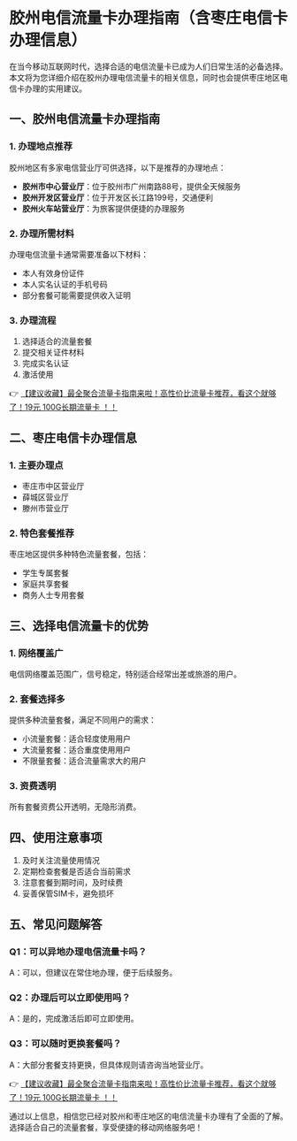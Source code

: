 # 胶州电信流量卡办理指南（含枣庄电信卡办理信息）

在当今移动互联网时代，选择合适的电信流量卡已成为人们日常生活的必备选择。本文将为您详细介绍在胶州办理电信流量卡的相关信息，同时也会提供枣庄地区电信卡办理的实用建议。

## 一、胶州电信流量卡办理指南

### 1. 办理地点推荐
胶州地区有多家电信营业厅可供选择，以下是推荐的办理地点：
- **胶州市中心营业厅**：位于胶州市广州南路88号，提供全天候服务
- **胶州开发区营业厅**：位于开发区长江路199号，交通便利
- **胶州火车站营业厅**：为旅客提供便捷的办理服务

### 2. 办理所需材料
办理电信流量卡通常需要准备以下材料：
- 本人有效身份证件
- 本人实名认证的手机号码
- 部分套餐可能需要提供收入证明

### 3. 办理流程
1. 选择适合的流量套餐
2. 提交相关证件材料
3. 完成实名认证
4. 激活使用

👉 [【建议收藏】最全聚合流量卡指南来啦！高性价比流量卡推荐，看这个就够了！19元 100G长期流量卡 ！！](https://bit.ly/Liuliangka)

## 二、枣庄电信卡办理信息

### 1. 主要办理点
- 枣庄市中区营业厅
- 薛城区营业厅
- 滕州市营业厅

### 2. 特色套餐推荐
枣庄地区提供多种特色流量套餐，包括：
- 学生专属套餐
- 家庭共享套餐
- 商务人士专用套餐

## 三、选择电信流量卡的优势

### 1. 网络覆盖广
电信网络覆盖范围广，信号稳定，特别适合经常出差或旅游的用户。

### 2. 套餐选择多
提供多种流量套餐，满足不同用户的需求：
- 小流量套餐：适合轻度使用用户
- 大流量套餐：适合重度使用用户
- 不限量套餐：适合流量需求大的用户

### 3. 资费透明
所有套餐资费公开透明，无隐形消费。

## 四、使用注意事项

1. 及时关注流量使用情况
2. 定期检查套餐是否适合当前需求
3. 注意套餐到期时间，及时续费
4. 妥善保管SIM卡，避免损坏

## 五、常见问题解答

### Q1：可以异地办理电信流量卡吗？
A：可以，但建议在常住地办理，便于后续服务。

### Q2：办理后可以立即使用吗？
A：是的，完成激活后即可立即使用。

### Q3：可以随时更换套餐吗？
A：大部分套餐支持更换，但具体规则请咨询当地营业厅。

👉 [【建议收藏】最全聚合流量卡指南来啦！高性价比流量卡推荐，看这个就够了！19元 100G长期流量卡 ！！](https://bit.ly/Liuliangka)

通过以上信息，相信您已经对胶州和枣庄地区的电信流量卡办理有了全面的了解。选择适合自己的流量套餐，享受便捷的移动网络服务吧！